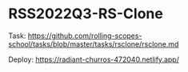 # RSS2022Q3-RS-Clone
Task: https://github.com/rolling-scopes-school/tasks/blob/master/tasks/rsclone/rsclone.md

Deploy: https://radiant-churros-472040.netlify.app/
